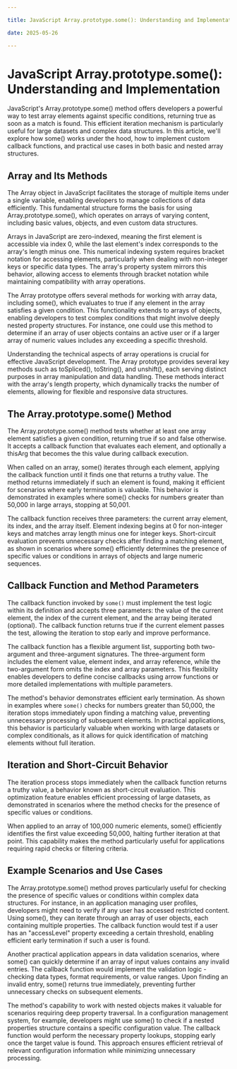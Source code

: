 ```yaml
---

title: JavaScript Array.prototype.some(): Understanding and Implementation

date: 2025-05-26

---
```



# JavaScript Array.prototype.some(): Understanding and Implementation

JavaScript's Array.prototype.some() method offers developers a powerful way to test array elements against specific conditions, returning true as soon as a match is found. This efficient iteration mechanism is particularly useful for large datasets and complex data structures. In this article, we'll explore how some() works under the hood, how to implement custom callback functions, and practical use cases in both basic and nested array structures.


## Array and Its Methods

The Array object in JavaScript facilitates the storage of multiple items under a single variable, enabling developers to manage collections of data efficiently. This fundamental structure forms the basis for using Array.prototype.some(), which operates on arrays of varying content, including basic values, objects, and even custom data structures.

Arrays in JavaScript are zero-indexed, meaning the first element is accessible via index 0, while the last element's index corresponds to the array's length minus one. This numerical indexing system requires bracket notation for accessing elements, particularly when dealing with non-integer keys or specific data types. The array's property system mirrors this behavior, allowing access to elements through bracket notation while maintaining compatibility with array operations.

The Array prototype offers several methods for working with array data, including some(), which evaluates to true if any element in the array satisfies a given condition. This functionality extends to arrays of objects, enabling developers to test complex conditions that might involve deeply nested property structures. For instance, one could use this method to determine if an array of user objects contains an active user or if a larger array of numeric values includes any exceeding a specific threshold.

Understanding the technical aspects of array operations is crucial for effective JavaScript development. The Array prototype provides several key methods such as toSpliced(), toString(), and unshift(), each serving distinct purposes in array manipulation and data handling. These methods interact with the array's length property, which dynamically tracks the number of elements, allowing for flexible and responsive data structures.


## The Array.prototype.some() Method

The Array.prototype.some() method tests whether at least one array element satisfies a given condition, returning true if so and false otherwise. It accepts a callback function that evaluates each element, and optionally a thisArg that becomes the this value during callback execution.

When called on an array, some() iterates through each element, applying the callback function until it finds one that returns a truthy value. The method returns immediately if such an element is found, making it efficient for scenarios where early termination is valuable. This behavior is demonstrated in examples where some() checks for numbers greater than 50,000 in large arrays, stopping at 50,001.

The callback function receives three parameters: the current array element, its index, and the array itself. Element indexing begins at 0 for non-integer keys and matches array length minus one for integer keys. Short-circuit evaluation prevents unnecessary checks after finding a matching element, as shown in scenarios where some() efficiently determines the presence of specific values or conditions in arrays of objects and large numeric sequences.


## Callback Function and Method Parameters

The callback function invoked by `some()` must implement the test logic within its definition and accepts three parameters: the value of the current element, the index of the current element, and the array being iterated (optional). The callback function returns true if the current element passes the test, allowing the iteration to stop early and improve performance.

The callback function has a flexible argument list, supporting both two-argument and three-argument signatures. The three-argument form includes the element value, element index, and array reference, while the two-argument form omits the index and array parameters. This flexibility enables developers to define concise callbacks using arrow functions or more detailed implementations with multiple parameters.

The method's behavior demonstrates efficient early termination. As shown in examples where `some()` checks for numbers greater than 50,000, the iteration stops immediately upon finding a matching value, preventing unnecessary processing of subsequent elements. In practical applications, this behavior is particularly valuable when working with large datasets or complex conditionals, as it allows for quick identification of matching elements without full iteration.


## Iteration and Short-Circuit Behavior

The iteration process stops immediately when the callback function returns a truthy value, a behavior known as short-circuit evaluation. This optimization feature enables efficient processing of large datasets, as demonstrated in scenarios where the method checks for the presence of specific values or conditions.

When applied to an array of 100,000 numeric elements, some() efficiently identifies the first value exceeding 50,000, halting further iteration at that point. This capability makes the method particularly useful for applications requiring rapid checks or filtering criteria.


## Example Scenarios and Use Cases

The Array.prototype.some() method proves particularly useful for checking the presence of specific values or conditions within complex data structures. For instance, in an application managing user profiles, developers might need to verify if any user has accessed restricted content. Using some(), they can iterate through an array of user objects, each containing multiple properties. The callback function would test if a user has an "accessLevel" property exceeding a certain threshold, enabling efficient early termination if such a user is found.

Another practical application appears in data validation scenarios, where some() can quickly determine if an array of input values contains any invalid entries. The callback function would implement the validation logic - checking data types, format requirements, or value ranges. Upon finding an invalid entry, some() returns true immediately, preventing further unnecessary checks on subsequent elements.

The method's capability to work with nested objects makes it valuable for scenarios requiring deep property traversal. In a configuration management system, for example, developers might use some() to check if a nested properties structure contains a specific configuration value. The callback function would perform the necessary property lookups, stopping early once the target value is found. This approach ensures efficient retrieval of relevant configuration information while minimizing unnecessary processing.

